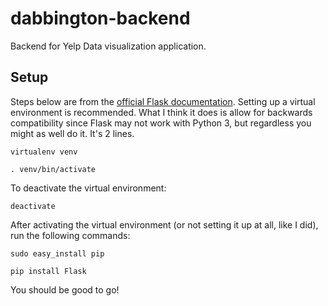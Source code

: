 # dabbington-backend
Backend for Yelp Data visualization application.

## Setup
Steps below are from the [official Flask documentation](http://flask.pocoo.org/docs/0.12/installation/). 
Setting up a virtual environment is recommended. What I think it does is allow for backwards compatibility since
Flask may not work with Python 3, but regardless you might as well do it. It's 2 lines.

`virtualenv venv`

`. venv/bin/activate`

To deactivate the virtual environment:

`deactivate`

After activating the virtual environment (or not setting it up at all, like I did), run the following commands:

`sudo easy_install pip`

`pip install Flask`

You should be good to go!
